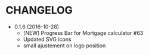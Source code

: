 CHANGELOG
=========

 * 0.1.6 (2016-10-28)
   - [NEW] Progress Bar for Mortgage calculator #63
   - Updated SVG icons
   - small ajustement on logo position
